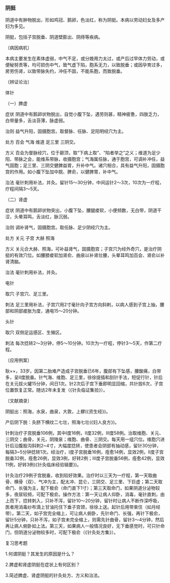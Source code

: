 ### 阴挺

阴道中有肿物脱出，形如鸡冠、鹅卵，色淡红，称为阴挺。本病以劳动妇女及多产妇为多见。

阴挺，包括子宫脱垂、阴道壁膨出、阴痔等疾病。

〔病因病机〕

本病主要发生在素体虚弱，中气不足，或分娩用力太过，或产后过早体力劳动，或便秘努责等，均可损伤中气，致气虚下陷，胞系无力，以致脱垂；或因孕育过多，房劳伤肾，以致带脉失约，冲任不固，不能系胞，而致脱垂。

〔辨证论治〕

体针

（一）脾虚

症状  阴道中有鹅卵状物脱出，自觉小腹下坠，遇劳则甚，精神疲惫，四肢乏力，白带量多，舌淡苔薄，脉虚弱。

治则  益气升阳，固摄胞宫。取督脉、任脉、足阳明经穴为主。

处方  百会  气海  维道  足三里  三阴交。

方义  百会为督脉经穴，位于巅顶，取“下病上取”、“陷者举之”之义；维道为足少阳、带脉之会，能维系带脉，收摄胞宫；气海属任脉，通于胞宫，可调补冲任，益气固胞；足三里、三阴交健脾益胃，升补中气。诸穴相合，具有益气升阳，固摄胞宫的作用。如小腹下坠加中脘、脾俞，以健脾胃，补中气。

治法  毫针刺用补法，并灸。留针15～30分钟，中间运针2～3次，10次为一疗程，疗程间隔3～5天。

（二）肾虚

症状  阴道中有鹅卵状物突出，小腹下坠，腰腿痠软，小便频数，无白带，阴道干涩，头晕耳鸣，舌淡红，脉沉弱。

治则  调补肾气，固摄胞宫。取任脉、足少阴经穴为主。

处方  关元  子宫  大赫  照海

方义  关元合大赫、照海，可补益肾气，固摄胞宫；子宫穴为经外奇穴，是治疗阴挺的有效穴位。如腰膝痠软加肾俞、曲泉以补肾壮腰，头晕耳鸣加百会、肾俞以补肾清脑。

治法  毫针刺用补法，并灸。

电针

取穴  子宫穴、足三里。

刺法  足三里用补法，子宫穴用2寸毫针向子宫方向斜剌，以病人感到子宫上抽，腰部和阴部痠胀为度，通电15～20分钟。

头针

取穴  双侧足运感区、生殖区。

刺法  每次捻转2～3分钟，停5～10分钟。10次为一疗程，停针3～5天，作第二疗程。

〔应用例案〕

耿××，33岁。因第二胎难产造成子宫脱垂已6年，腹部有下坠感，腰酸痛，白带多，呈Ⅱ度脱垂。针气海、维胞、足三里，徐徐提插和刮针手法，短促行针，针后在关元拔火罐15分钟，间日1次。针2次后子宫下垂即明显回缩，共针拔6次，子宫位置恢复正常。随访2年未复发（《针灸临证集验》）。

〔文献摘录〕

阴挺出：照海，水泉，曲泉，大敦，上髎(《资生经》)。

产后阴下脱：灸脐下横纹二七壮，照海七壮(《妇人良方》)。

针刺治疗子宫脱垂106例，其中I度16例，Ⅱ度32例，Ⅲ度58例。治取维胞、关元、三阴交；曲骨，关元，阴陵泉；维胞、曲骨、三阴交。每天用一组穴位。维胞穴进针后沿腹股沟斜刺2~4寸，大幅度捻转，使患者会阴部有抽动感，留针30分钟，每隔3~5分钟捻转1次。经治疗，I度子宫脱垂16例，痊愈14例，显效2例，Ⅱ度子宫脱垂32例，痊愈26例，显效3例，好转2例；Ⅲ度子宫脱垂56例，痊愈42例，显效11例，好转3例(《针灸临床经验辑要》)。

针灸治疗29例子宫脱垂，收到较好效果。治疗时以三天为一疗程，第一天取曲骨、横骨（双）、气冲为主，配太冲、昆仑，三阴交、足三里、下巨虚；第二天取命门、长强为主，配下极俞（命门直下1寸）；第三天取命门，如果阴道分泌物较多，夜尿较频，可配下极俞。操作方法：第一天让病人仰卧，消毒，毫针直刺，由上而下，捻转刺入，只补不泻，留针10～20分钟，留针时让病人不断作深呼吸，医者用消毒纱布滴上甘油托住下垂子宫颈，徐徐上送。起针后用带束住（如月经带）。第二天，如子宫完全缩上，可让病人俯卧，先针命门、长强，再针下极俞，留针5分钟，只补不泻，如子宫未完全缩上，则需先针曲骨，留针3～4分钟，然后再让病人俯卧如上法。第三天，如果病人一般情况良好，无下垂感觉时，可只针命门，但阴道分泌物较多时，可配下极俞（《针灸处方集》）。

复习思考题

1.何谓阴挺？其发生的原因是什么？

2.脾虚和肾虚阴挺在症状上有何区别？

3.简述脾虚、肾虚阴挺的针灸处方、方义和治法。